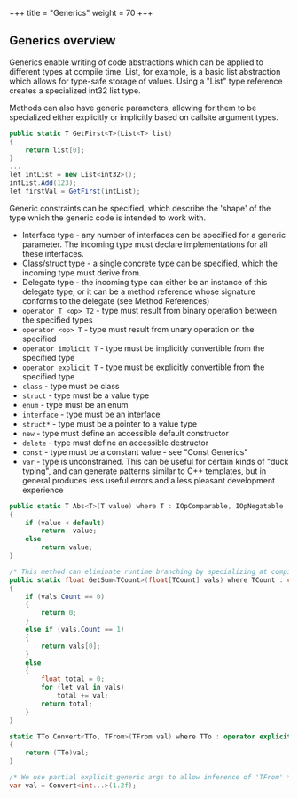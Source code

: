 +++
title = "Generics"
weight = 70
+++

## Generics overview

Generics enable writing of code abstractions which can be applied to different types at compile time. List<T>, for example, is a basic list abstraction which allows for type-safe storage of values. Using a "List<int32>" type reference creates a specialized int32 list type.

Methods can also have generic parameters, allowing for them to be specialized either explicitly or implicitly based on callsite argument types.

```C#
public static T GetFirst<T>(List<T> list)
{
	return list[0];
}
...
let intList = new List<int32>();
intList.Add(123);
let firstVal = GetFirst(intList);
```

Generic constraints can be specified, which describe the 'shape' of the type which the generic code is intended to work with.

- Interface type - any number of interfaces can be specified for a generic parameter. The incoming type must declare implementations for all these interfaces.
- Class/struct type - a single concrete type can be specified, which the incoming type must derive from.
- Delegate type - the incoming type can either be an instance of this delegate type, or it can be a method reference whose signature conforms to the delegate (see Method References)
- `operator T <op> T2` - type must result from binary operation between the specified types
- `operator <op> T` - type must result from unary operation on the specified
- `operator implicit T` - type must be implicitly convertible from the specified type
- `operator explicit T` - type must be explicitly convertible from the specified type
- `class` - type must be class
- `struct` - type must be a value type
- `enum` - type must be an enum
- `interface` - type must be an interface
- `struct*` - type must be a pointer to a value type
- `new` - type must define an accessible default constructor
- `delete` - type must define an accessible destructor
- `const` - type must be a constant value - see "Const Generics"
- `var` - type is unconstrained. This can be useful for certain kinds of "duck typing", and can generate patterns similar to C++ templates, but in general produces less useful errors and a less pleasant development experience

```C#
public static T Abs<T>(T value) where T : IOpComparable, IOpNegatable
{
    if (value < default)
        return -value;
    else
		return value;
}
```

```C#
/* This method can eliminate runtime branching by specializing at compile time by incoming array size */
public static float GetSum<TCount>(float[TCount] vals) where TCount : const int
{
	if (vals.Count == 0)
	{
		return 0;
	}
	else if (vals.Count == 1)
	{
		return vals[0];
	}
	else
	{
		float total = 0;
		for (let val in vals)
			total += val;
		return total;
	}
}
```

```C#
static TTo Convert<TTo, TFrom>(TFrom val) where TTo : operator explicit TFrom
{
	return (TTo)val;
}

/* We use partial explicit generic args to allow inference of 'TFrom' */
var val = Convert<int...>(1.2f);
```